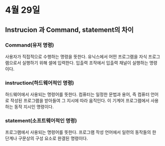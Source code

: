# 4월 29일

## Instrucion 과 Command, statement의 차이

### Command(유저 명령)
사용자가 직접적으로 수행하는 명령을 뜻한다.
유닉스에서 어떤 프로그램을 자식 프로그램으로서 실행하기 위해 셀에 입력한다.
입출력 조작에서 입출력 채널이 실행하는 명령이다.

### instruction(하드웨어적인 명령)
하드웨어에서 사용되는 명령어를 뜻한다.
컴퓨터는 일정한 문법과 용어, 즉 컴퓨터 언어로 작성된 프로그램을 받아들여 그 지시에 따라 움직인다. 이 기계어 프로그램에서 사용하는 동작 지시인 명령이다.

### statement(소프트웨어적인 명령)
프로그램에서 사용되는 명령어를 뜻한다.
프로그램 작성 언어에서 일련의 동작들의 한 단계나 구문상의 구성 요소로 완결된 명령이다.
